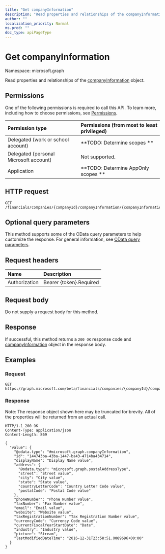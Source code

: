 ```yaml
---
title: "Get companyInformation"
description: "Read properties and relationships of the companyInformation object."
author: ""
localization_priority: Normal
ms.prod: ""
doc_type: apiPageType
---
```


# Get companyInformation

Namespace: microsoft.graph

Read properties and relationships of the [companyInformation](../resources/companyinformation.md) object.

## Permissions
One of the following permissions is required to call this API. To learn more, including how to choose permissions, see [Permissions](/concepts/permissions-reference.md).

|Permission type|Permissions (from most to least privileged)|
|:---|:---|
|Delegated (work or school account)|**TODO: Determine scopes **|
|Delegated (personal Microsoft account)|Not supported.|
|Application|**TODO: Determine AppOnly scopes **|

## HTTP request
<!-- {
  "blockType": "ignored"
}
-->
``` http
GET /financials/companies/{companyId}/companyInformation/{companyInformationId}
```

## Optional query parameters
This method supports some of the OData query parameters to help customize the response. For general information, see [OData query parameters](/graph/query-parameters).

## Request headers
|Name|Description|
|:---|:---|
|Authorization|Bearer {token}.Required|

## Request body
Do not supply a request body for this method.

## Response
If successful, this method returns a `200 OK` response code and [companyInformation](../resources/companyinformation.md) object in the response body.

## Examples

### Request
<!-- {
  "blockType": "request",
  "name": "get_companyinformation"
}
-->
``` http
GET https://graph.microsoft.com/beta/financials/companies/{companyId}/companyInformation/{companyInformationId}
```

### Response
Note: The response object shown here may be truncated for brevity. All of the properties will be returned from an actual call.
<!-- {
  "blockType": "response",
  "truncated": true,
  "@odata.type": "microsoft.graph.companyInformation"
}
-->
``` http
HTTP/1.1 200 OK
Content-Type: application/json
Content-Length: 869

{
  "value": {
    "@odata.type": "#microsoft.graph.companyInformation",
    "id": "144743ba-43ba-1447-ba43-4714ba434714",
    "displayName": "Display Name value",
    "address": {
      "@odata.type": "microsoft.graph.postalAddressType",
      "street": "Street value",
      "city": "City value",
      "state": "State value",
      "countryLetterCode": "Country Letter Code value",
      "postalCode": "Postal Code value"
    },
    "phoneNumber": "Phone Number value",
    "faxNumber": "Fax Number value",
    "email": "Email value",
    "website": "Website value",
    "taxRegistrationNumber": "Tax Registration Number value",
    "currencyCode": "Currency Code value",
    "currentFiscalYearStartDate": "Date",
    "industry": "Industry value",
    "picture": "Stream",
    "lastModifiedDateTime": "2016-12-31T23:58:51.0089696+00:00"
  }
}
```

